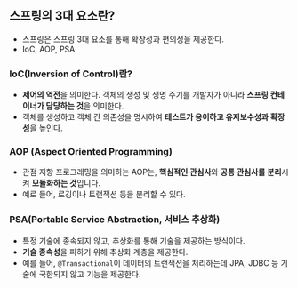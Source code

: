 
## 스프링의 3대 요소란?
- 스프링은 스프링 3대 요소를 통해 확장성과 편의성을 제공한다.
- IoC, AOP, PSA


### IoC(Inversion of Control)란?
- **제어의 역전**을 의미한다. 객체의 생성 및 생명 주기를 개발자가 아니라 **스프링 컨테이너가 담당하는 것**을 의미한다.
- 객체를 생성하고 객체 간 의존성을 명시하여 **테스트가 용이하고 유지보수성과 확장성**을 높인다.

### AOP (Aspect Oriented Programming)
- 관점 지향 프로그래밍을 의미하는 AOP는, **핵심적인 관심사**와 **공통 관심사를 분리**시켜 **모듈화하는 것**입니다.
- 예로 들어, 로깅이나 트랜잭션 등을 분리할 수 있다.

### PSA(Portable Service Abstraction, 서비스 추상화)
- 특정 기술에 종속되지 않고, 추상화를 통해 기술을 제공하는 방식이다.
- **기술 종속성**을 피하기 위해 추상화 계층을 제공한다.
- 예를 들어, `@Transactional`이 데이터의 트랜잭션을 처리하는데 JPA, JDBC 등 기술에 국한되지 않고 기능을 제공한다.